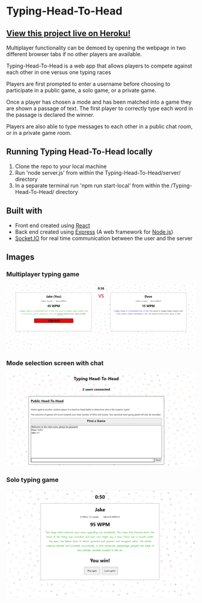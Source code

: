 # Typing-Head-To-Head

## [View this project live on Heroku!](https://typing-head-to-head.herokuapp.com/)

Multiplayer functionality can be demoed by opening the webpage in two different browser tabs if no other players are available. 

Typing-Head-To-Head is a web app that allows players to compete against each other in one versus one typing races

Players are first prompted to enter a username before choosing to participate in a public game, a solo game, or a private game.

Once a player has chosen a mode and has been matched into a game they are shown a passage of text. The first player to correctly type each word in the passage is declared the winner.

Players are also able to type messages to each other in a public chat room, or in a private game room.

## Running Typing Head-To-Head locally
1. Clone the repo to your local machine
3. Run 'node server.js' from within the Typing-Head-To-Head/server/ directory
4. In a separate terminal run 'npm run start-local' from within the /Typing-Head-To-Head/ directory
## Built with

- Front end created using [React](https://reactjs.org/)  
- Back end created using [Express](https://expressjs.com/) (A web framework for [Node.js](https://nodejs.org/en/))
- [Socket.IO](https://socket.io/) for real time communication between the user and the server

## Images
### Multiplayer typing game
![Multiplayer game](README-IMAGES/player_vs_player.png?raw=true "Multiplayer Game")
### Mode selection screen with chat
![Mode selection screen](README-IMAGES/selection_menu.png?raw=true "Mode selection screen with chat")
### Solo typing game
![Mode selection screen](README-IMAGES/solo_game.png?raw=true "Solo Game")
